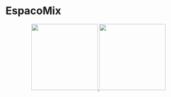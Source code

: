 # EspacoMix
<div align="center">
  <a href="https://github.com/EspaçoMix">
  <img height="180em" src="https://github-readme-stats.vercel.app/api?username=EspaçoMix&show_icons=true&theme=dark&include_all_commits=true&count_private=true"/>
  <img height="180em" src="https://github-readme-stats.vercel.app/api/top-langs/?username=EspaçoMix&layout=compact&langs_count=7&theme=dark"/>
</div>
